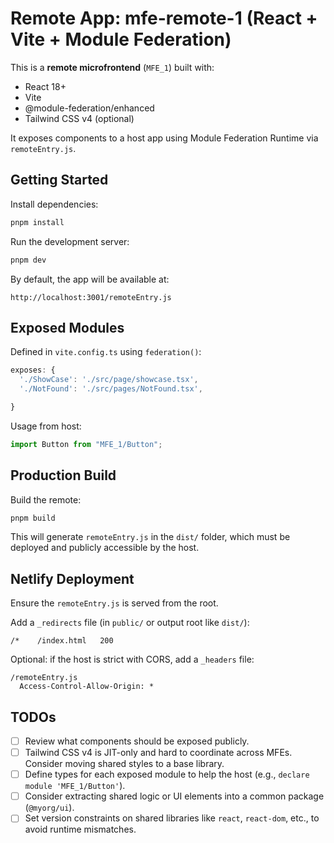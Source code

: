 # Remote App: mfe-remote-1 (React + Vite + Module Federation)

This is a **remote microfrontend** (`MFE_1`) built with:

- React 18+
- Vite
- @module-federation/enhanced
- Tailwind CSS v4 (optional)

It exposes components to a host app using Module Federation Runtime via `remoteEntry.js`.

## Getting Started

Install dependencies:

```bash
pnpm install
```

Run the development server:

```bash
pnpm dev
```

By default, the app will be available at:

```
http://localhost:3001/remoteEntry.js
```

## Exposed Modules

Defined in `vite.config.ts` using `federation()`:

```ts
exposes: {
  './ShowCase': './src/page/showcase.tsx',
  './NotFound': './src/pages/NotFound.tsx',

}
```

Usage from host:

```ts
import Button from "MFE_1/Button";
```

## Production Build

Build the remote:

```bash
pnpm build
```

This will generate `remoteEntry.js` in the `dist/` folder, which must be deployed and publicly accessible by the host.

## Netlify Deployment

Ensure the `remoteEntry.js` is served from the root.

Add a `_redirects` file (in `public/` or output root like `dist/`):

```
/*    /index.html   200
```

Optional: if the host is strict with CORS, add a `_headers` file:

```
/remoteEntry.js
  Access-Control-Allow-Origin: *
```

## TODOs

- [ ] Review what components should be exposed publicly.
- [ ] Tailwind CSS v4 is JIT-only and hard to coordinate across MFEs. Consider moving shared styles to a base library.
- [ ] Define types for each exposed module to help the host (e.g., `declare module 'MFE_1/Button'`).
- [ ] Consider extracting shared logic or UI elements into a common package (`@myorg/ui`).
- [ ] Set version constraints on shared libraries like `react`, `react-dom`, etc., to avoid runtime mismatches.
